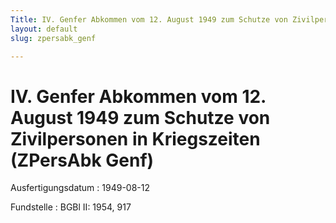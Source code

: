 ```yaml
---
Title: IV. Genfer Abkommen vom 12. August 1949 zum Schutze von Zivilpersonen in Kriegszeiten
layout: default
slug: zpersabk_genf

---
```


# IV. Genfer Abkommen vom 12. August 1949 zum Schutze von Zivilpersonen in Kriegszeiten (ZPersAbk Genf)

Ausfertigungsdatum
:   1949-08-12

Fundstelle
:   BGBl II: 1954, 917

